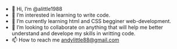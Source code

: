 - 👋 Hi, I’m @alittle1988
- 👀 I’m interested in learning to write code.
- 🌱 I’m currently learning html and CSS begginer web-development. 
- 💞️ I’m looking to collaborate on anything that will help me better understand and develope my skills in writting code. 
- 📫 How to reach me andylittle88@gmail.com

<!---
alittle1988/alittle1988 is a ✨ special ✨ repository because its `README.md` (this file) appears on your GitHub profile.
You can click the Preview link to take a look at your changes.
--->
